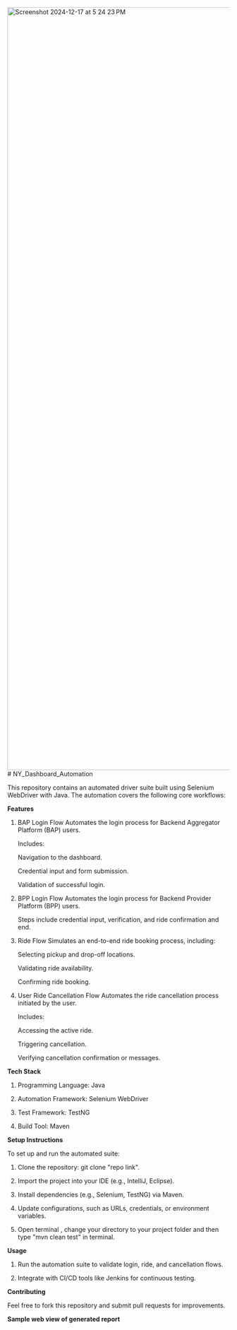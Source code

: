 <img width="1728" alt="Screenshot 2024-12-17 at 5 24 23 PM" src="https://github.com/user-attachments/assets/bd36bf09-4a88-49af-9955-202ba8cac737" />
# NY_Dashboard_Automation

This repository contains an automated driver suite built using Selenium WebDriver with Java. The automation covers the following core workflows:

**Features**
1. BAP Login Flow
  Automates the login process for Backend Aggregator Platform (BAP) users.

    Includes:

      Navigation to the dashboard.
  
      Credential input and form submission.
  
      Validation of successful login.

2. BPP Login Flow
    Automates the login process for Backend Provider Platform (BPP) users.

    Steps include credential input, verification, and ride confirmation and end.

3. Ride Flow
    Simulates an end-to-end ride booking process, including:

      Selecting pickup and drop-off locations.
  
      Validating ride availability.
  
      Confirming ride booking.

4. User Ride Cancellation Flow
   Automates the ride cancellation process initiated by the user.

   Includes:

    Accessing the active ride.
  
    Triggering cancellation.
  
    Verifying cancellation confirmation or messages.


**Tech Stack**

1. Programming Language: Java

2. Automation Framework: Selenium WebDriver

3. Test Framework: TestNG 

4. Build Tool: Maven

**Setup Instructions**

To set up and run the automated suite:

1. Clone the repository: git clone "repo link".
   
2. Import the project into your IDE (e.g., IntelliJ, Eclipse).
   
3. Install dependencies (e.g., Selenium, TestNG) via Maven.
   
4. Update configurations, such as URLs, credentials, or environment variables.

5. Open terminal , change your directory to your project folder and then type "mvn clean test" in terminal. 
  

**Usage**

1. Run the automation suite to validate login, ride, and cancellation flows.

2. Integrate with CI/CD tools like Jenkins for continuous testing.


**Contributing**

Feel free to fork this repository and submit pull requests for improvements.


**Sample web view of generated report**
